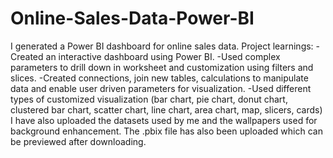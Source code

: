 # Online-Sales-Data-Power-BI
I generated a Power BI dashboard for online sales data.
Project learnings:
-Created an interactive dashboard using Power BI.
-Used complex parameters to drill down in worksheet and customization using filters and slices.
-Created connections, join new tables, calculations to manipulate data and enable user driven parameters for visualization. 
-Used different types of customized visualization (bar chart, pie chart, donut chart, clustered bar chart, scatter chart, line chart, area chart, map, slicers, cards)
I have also uploaded the datasets used by me and the wallpapers used for background enhancement. 
The .pbix file has also been uploaded which can be previewed after downloading.
